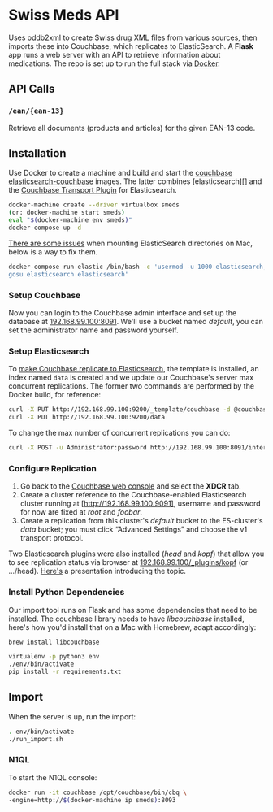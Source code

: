 Swiss Meds API
==============

Uses [oddb2xml][] to create Swiss drug XML files from various sources, then imports these into Couchbase, which replicates to ElasticSearch.
A **Flask** app runs a web server with an API to retrieve information about medications.
The repo is set up to run the full stack via [Docker][].


## API Calls

### `/ean/{ean-13}`

Retrieve all documents (products and articles) for the given EAN-13 code.


## Installation

Use Docker to create a machine and build and start the [couchbase][docker-couchbase] [elasticsearch-couchbase][docker-elasticsearch-couchbase] images.
The latter combines [elasticsearch][] and the [Couchbase Transport Plugin][elasticsearch-couchbase] for Elasticsearch.

```bash
docker-machine create --driver virtualbox smeds
(or: docker-machine start smeds)
eval "$(docker-machine env smeds)"
docker-compose up -d
```

[There are some issues](https://hub.docker.com/r/_/elasticsearch/) when mounting ElasticSearch directories on Mac, below is a way to fix them.

```bash
docker-compose run elastic /bin/bash -c 'usermod -u 1000 elasticsearch; \
gosu elasticsearch elasticsearch'
```

### Setup Couchbase

Now you can login to the Couchbase admin interface and set up the database at [192.168.99.100:8091](http://192.168.99.100:8091).
We'll use a bucket named _default_, you can set the administrator name and password yourself.

### Setup Elasticsearch

To [make Couchbase replicate to Elasticsearch][elasticsearch-couchbase-install], the template is installed, an index named `data` is created and we update our Couchbase's server max concurrent replications.
The former two commands are performed by the Docker build, for reference:

```bash
curl -X PUT http://192.168.99.100:9200/_template/couchbase -d @couchbase_template.json
curl -X PUT http://192.168.99.100:9200/data
```

To change the max number of concurrent replications you can do:

```bash
curl -X POST -u Administrator:password http://192.168.99.100:8091/internalSettings -d xdcrMaxConcurrentReps=8
```

### Configure Replication

1. Go back to the [Couchbase web console](http://192.168.99.100:8091/) and select the **XDCR** tab.
2. Create a cluster reference to the Couchbase-enabled Elasticsearch cluster running at [http://192.168.99.100:9091], username and password for now are fixed at _root_ and _foobar_.
3. Create a replication from this cluster's _default_ bucket to the ES-cluster's _data_ bucket; you must click “Advanced Settings” and choose the v1 transport protocol.

Two Elasticsearch plugins were also installed (_head_ and _kopf_) that allow you to see replication status via browser at [192.168.99.100/_plugins/kopf](http://192.168.99.100/_plugins/kopf) (or .../head).
[Here's][elasticcouchbase-presentation] a presentation introducing the topic.

### Install Python Dependencies

Our import tool runs on Flask and has some dependencies that need to be installed.
The couchbase library needs to have _libcouchbase_ installed, here's how you'd install that on a Mac with Homebrew, adapt accordingly:

```bash
brew install libcouchbase

virtualenv -p python3 env
./env/bin/activate
pip install -r requirements.txt
```

## Import

When the server is up, run the import:

```bash
. env/bin/activate
./run_import.sh
```

### N1QL

To start the N1QL console:

```bash
docker run -it couchbase /opt/couchbase/bin/cbq \
-engine=http://$(docker-machine ip smeds):8093
```


[oddb2xml]: http://www.ywesee.com/Oddb2xml/Index
[Docker]: https://www.docker.com
[docker-couchbase]: https://hub.docker.com/r/couchbase/server/
[docker-elasticsearch-couchbase]: https://hub.docker.com/r/clakech/elastic-couchbase/
[elasticsearch-couchbase]: https://github.com/couchbaselabs/elasticsearch-transport-couchbase
[elasticsearch-couchbase-install]: http://developer.couchbase.com/documentation/server/4.1/connectors/elasticsearch-2.1/install-intro.html
[elasticcouchbase-presentation]: http://www.couchbase.com/nosql-resources/presentations/couchbase-server-2.0-full-text-search-integration[3].html
